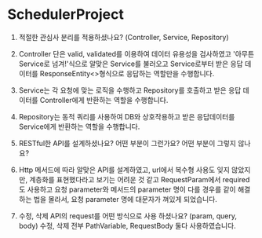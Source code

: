 # SchedulerProject
1. 적절한 관심사 분리를 적용하셨나요? (Controller, Service, Repository)
2. Controller 단은 valid, validated를 이용하여 데이터 유용성을 검사하였고 '아무튼 Service로 넘겨!'식으로 알맞은 Service를 불러오고 Service로부터 받은 응답 데이터를 ResponseEntity<>형식으로 응답하는 역할만을 수행합니다.
3. Service는 각 요청에 맞는 로직을 수행하고 Repository를 호출하고 받은 응답 데이터를 Controller에게 반환하는 역할을 수행합니다.
4. Repository는 동적 쿼리를 사용하여 DB와 상호작용하고 받은 응답데이터를 Service에게 반환하는 역할을 수행합니다.

5. RESTful한 API를 설계하셨나요? 어떤 부분이 그런가요? 어떤 부분이 그렇지 않나요?
6. Http 메서드에 따라 알맞은 API를 설계하였고, url에서 복수형 사용도 잊지 않았지만, 계층화를 표현했다라고 보기는 어려운 것 같고 RequestParam에서 required도 사용하고 요청 parameter와 메서드의 parameter 명이 다를 경우를 같이 해결하는 법을 몰라서, 요청 parameter 명에 대문자가 껴있게 되었습니다.
7. 수정, 삭제 API의 request를 어떤 방식으로 사용 하셨나요? (param, query, body)
   수정, 삭제 전부 PathVariable, RequestBody 둘다 사용하였습니다.
